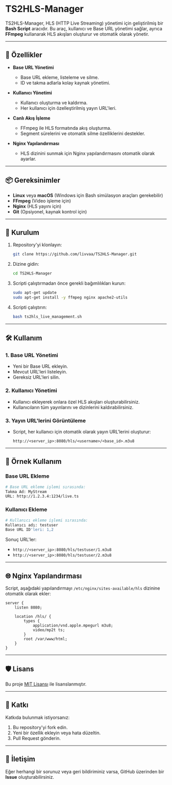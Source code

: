 # TS2HLS-Manager

TS2HLS-Manager, HLS (HTTP Live Streaming) yönetimi için geliştirilmiş bir **Bash Script** aracıdır. Bu araç, kullanıcı ve Base URL yönetimi sağlar, ayrıca **FFmpeg** kullanarak HLS akışları oluşturur ve otomatik olarak yönetir.

---

## 🚀 Özellikler

- **Base URL Yönetimi**
  - Base URL ekleme, listeleme ve silme.
  - ID ve takma adlarla kolay kaynak yönetimi.

- **Kullanıcı Yönetimi**
  - Kullanıcı oluşturma ve kaldırma.
  - Her kullanıcı için özelleştirilmiş yayın URL'leri.

- **Canlı Akış İşleme**
  - FFmpeg ile HLS formatında akış oluşturma.
  - Segment sürelerini ve otomatik silme özelliklerini destekler.

- **Nginx Yapılandırması**
  - HLS dizinini sunmak için Nginx yapılandırmasını otomatik olarak ayarlar.

---

## 📦 Gereksinimler

- **Linux** veya **macOS** (Windows için Bash simülasyon araçları gerekebilir)
- **FFmpeg** (Video işleme için)
- **Nginx** (HLS yayını için)
- **Git** (Opsiyonel, kaynak kontrol için)

---

## 🔧 Kurulum

1. Repository'yi klonlayın:
   ```bash
   git clone https://github.com/livvaa/TS2HLS-Manager.git
   ```

2. Dizine gidin:
   ```bash
   cd TS2HLS-Manager
   ```

3. Scripti çalıştırmadan önce gerekli bağımlılıkları kurun:
   ```bash
   sudo apt-get update
   sudo apt-get install -y ffmpeg nginx apache2-utils
   ```

4. Scripti çalıştırın:
   ```bash
   bash ts2hls_live_management.sh
   ```

---

## 🛠️ Kullanım

### 1. Base URL Yönetimi
- Yeni bir Base URL ekleyin.
- Mevcut URL'leri listeleyin.
- Gereksiz URL'leri silin.

### 2. Kullanıcı Yönetimi
- Kullanıcı ekleyerek onlara özel HLS akışları oluşturabilirsiniz.
- Kullanıcıların tüm yayınlarını ve dizinlerini kaldırabilirsiniz.

### 3. Yayın URL'lerini Görüntüleme
- Script, her kullanıcı için otomatik olarak yayın URL'lerini oluşturur:
  ```
  http://<server_ip>:8080/hls/<username>/<base_id>.m3u8
  ```

---

## 📝 Örnek Kullanım

### Base URL Ekleme
```bash
# Base URL ekleme işlemi sırasında:
Takma Ad: MyStream
URL: http://1.2.3.4:1234/live.ts
```

### Kullanıcı Ekleme
```bash
# Kullanıcı ekleme işlemi sırasında:
Kullanıcı adı: testuser
Base URL ID'leri: 1,2
```

Sonuç URL'ler:
- `http://<server_ip>:8080/hls/testuser/1.m3u8`
- `http://<server_ip>:8080/hls/testuser/2.m3u8`

---

## 🌐 Nginx Yapılandırması

Script, aşağıdaki yapılandırmayı `/etc/nginx/sites-available/hls` dizinine otomatik olarak ekler:
```nginx
server {
    listen 8080;

    location /hls/ {
        types {
            application/vnd.apple.mpegurl m3u8;
            video/mp2t ts;
        }
        root /var/www/html;
    }
}
```

---

## 🛡️ Lisans

Bu proje [MIT Lisansı](LICENSE) ile lisanslanmıştır.

---

## 🤝 Katkı

Katkıda bulunmak istiyorsanız:
1. Bu repository'yi fork edin.
2. Yeni bir özellik ekleyin veya hata düzeltin.
3. Pull Request gönderin.

---

## 📧 İletişim

Eğer herhangi bir sorunuz veya geri bildiriminiz varsa, GitHub üzerinden bir **Issue** oluşturabilirsiniz.
